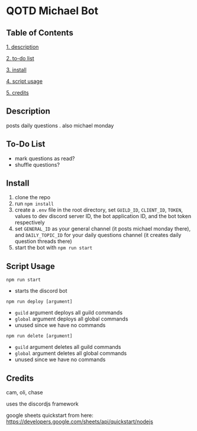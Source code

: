 # QOTD Michael Bot

## Table of Contents
[1. description](#description)

[2. to-do list](#to-do-list)

[3. install](#install)

[4. script usage](#script-usage)

[5. credits](#credits)

## Description
posts daily questions . also michael monday

## To-Do List
- mark questions as read?
- shuffle questions?

## Install
1. clone the repo
2. run `npm install`
3. create a `.env` file in the root directory, set `GUILD_ID`, `CLIENT_ID`, `TOKEN`, values to dev discord server ID, the bot application ID, and the bot token respectively
4. set `GENERAL_ID` as your general channel (it posts michael monday there), and `DAILY_TOPIC_ID` for your daily questions channel (it creates daily question threads there)
5. start the bot with `npm run start`

## Script Usage
`npm run start`
- starts the discord bot

`npm run deploy [argument]` 
- `guild` argument deploys all guild commands
- `global` argument deploys all global commands
- unused since we have no commands

`npm run delete [argument]` 
- `guild` argument deletes all guild commands   
- `global` argument deletes all global commands
- unused since we have no commands

## Credits
cam, oli, chase

uses the discordjs framework

google sheets quickstart from here: https://developers.google.com/sheets/api/quickstart/nodejs